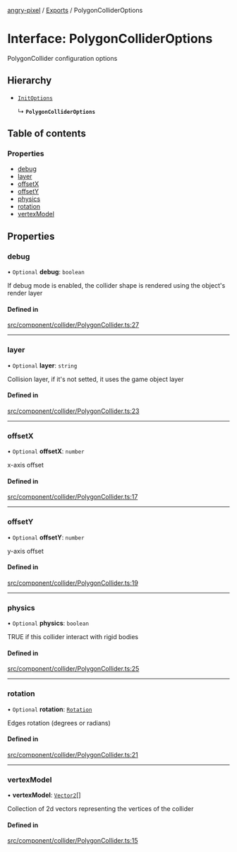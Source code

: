 [angry-pixel](../README.md) / [Exports](../modules.md) / PolygonColliderOptions

# Interface: PolygonColliderOptions

PolygonCollider configuration options

## Hierarchy

- [`InitOptions`](InitOptions.md)

  ↳ **`PolygonColliderOptions`**

## Table of contents

### Properties

- [debug](PolygonColliderOptions.md#debug)
- [layer](PolygonColliderOptions.md#layer)
- [offsetX](PolygonColliderOptions.md#offsetx)
- [offsetY](PolygonColliderOptions.md#offsety)
- [physics](PolygonColliderOptions.md#physics)
- [rotation](PolygonColliderOptions.md#rotation)
- [vertexModel](PolygonColliderOptions.md#vertexmodel)

## Properties

### debug

• `Optional` **debug**: `boolean`

If debug mode is enabled, the collider shape is rendered using the object's render layer

#### Defined in

[src/component/collider/PolygonCollider.ts:27](https://github.com/angry-pixel-studio/angry-pixel-engine/blob/88e4d4a/src/component/collider/PolygonCollider.ts#L27)

___

### layer

• `Optional` **layer**: `string`

Collision layer, if it's not setted, it uses the game object layer

#### Defined in

[src/component/collider/PolygonCollider.ts:23](https://github.com/angry-pixel-studio/angry-pixel-engine/blob/88e4d4a/src/component/collider/PolygonCollider.ts#L23)

___

### offsetX

• `Optional` **offsetX**: `number`

x-axis offset

#### Defined in

[src/component/collider/PolygonCollider.ts:17](https://github.com/angry-pixel-studio/angry-pixel-engine/blob/88e4d4a/src/component/collider/PolygonCollider.ts#L17)

___

### offsetY

• `Optional` **offsetY**: `number`

y-axis offset

#### Defined in

[src/component/collider/PolygonCollider.ts:19](https://github.com/angry-pixel-studio/angry-pixel-engine/blob/88e4d4a/src/component/collider/PolygonCollider.ts#L19)

___

### physics

• `Optional` **physics**: `boolean`

TRUE if this collider interact with rigid bodies

#### Defined in

[src/component/collider/PolygonCollider.ts:25](https://github.com/angry-pixel-studio/angry-pixel-engine/blob/88e4d4a/src/component/collider/PolygonCollider.ts#L25)

___

### rotation

• `Optional` **rotation**: [`Rotation`](../classes/Rotation.md)

Edges rotation (degrees or radians)

#### Defined in

[src/component/collider/PolygonCollider.ts:21](https://github.com/angry-pixel-studio/angry-pixel-engine/blob/88e4d4a/src/component/collider/PolygonCollider.ts#L21)

___

### vertexModel

• **vertexModel**: [`Vector2`](../classes/Vector2.md)[]

Collection of 2d vectors representing the vertices of the collider

#### Defined in

[src/component/collider/PolygonCollider.ts:15](https://github.com/angry-pixel-studio/angry-pixel-engine/blob/88e4d4a/src/component/collider/PolygonCollider.ts#L15)
